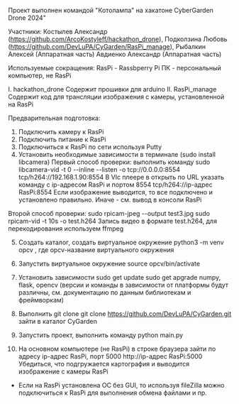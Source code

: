 Проект выполнен командой "Котолампа" на хакатоне CyberGarden Drone 2024"

Участники:
Костылев Александр (https://github.com/ArcoKostyleff/hackathon_drone),
Подколзина Любовь (https://github.com/DevLuPA/CyGarden/RasPi_manage),
Рыбалкин Алексей (Аппаратная часть)
Авдиенко Александр (Аппаратная часть)


Используемые сокращения:
RasPi - Rassbperry Pi
ПК - персональный компьютер, не RasPi

I. hackathon_drone
Содержит прошивки для arduino
II. RasPi_manage 
Содержит код для трансляции изображения с камеры, установленной на RasPi


Предварительная подготовка:
1. Подключить камеру к RasPi
2. Подключить питание к RasPi
3. Подключиться к RasPi по сети используя Putty 
4. Установить необходимые зависимости в терминале (sudo install libcamera)
Первый способ проверки:
выполнить команду 
sudo libcamera-vid -t 0 --inline --listen -o tcp://0.0.0.0:8554 tcp/h264://192.168.1.90:8554
В Vlc плеере в открыть по URL указать команду с ip-адресом RasPi и портом 8554
tcp/h264://ip-адрес RasPi:8554
Если изображение выводится, то все подключено и установлено правильно.
Иначе - см. вывод в консоли RasPi

Второй способ проверки:
sudo rpicam-jpeg --output test3.jpg
sudo rpicam-vid -t 10s -o test.h264
Запись видео в формате  test.h264, для перекодирования используем ffmpeg

5. Создать каталог, создать виртуальное окружение
python3 -m venv opcv , где opcv-название виртуального окружения
6. Запустить виртуальное окружение 
source opcv/bin/activate

7. Установить зависимости 
sudo get update
sudo get apgrade
numpy, flask, opencv (версии и команды в зависимости от платформы будут различны, см. документацию по данным библиотекам и фреймворкам)

8. Выполнить git clone
git clone https://github.com/DevLuPA/CyGarden.git
зайти в каталог CyGarden
9. Запустить проект, выполнить команду 
python main.py

10. На основном компьютере (не RasPi) в строке браузера зайти по адресу ip-адрес RasPi, порт 5000
http://ip-адрес RasPi:5000
Убедиться, что подгружается картография и выводится изображение с камеры RasPi


* Если на RasPi установлена ОС без GUI, то используя fileZilla можно подключиться к RasPi для выполнения обмена файлами и пр.



